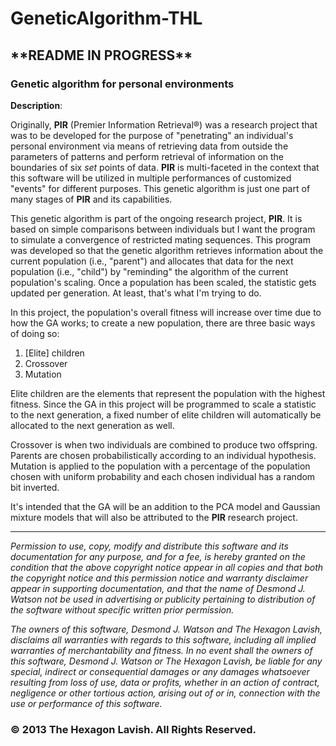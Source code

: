 GeneticAlgorithm-THL
====================

<h2> **README IN PROGRESS**</h2>


<h3>Genetic algorithm for personal environments</h3>

<strong>Description</strong>:


Originally, <strong>PIR</strong> (Premier Information Retrieval®) was a research project that was to be developed for the purpose of "penetrating"
an individual's  personal environment via means of retrieving data from outside the parameters of patterns 
and perform retrieval of information on the boundaries of six <i>set</i> points of data. 
<strong>PIR</strong> is multi-faceted in the context that this software will be utilized in multiple 
performances of customized "events" for different purposes. This genetic algorithm is just one part 
of many stages of <strong>PIR</strong> and its capabilities.

This genetic algorithm is part of the ongoing research project, <strong>PIR</strong>.
It is based on simple comparisons between individuals but I want the program to simulate a convergence of 
restricted mating sequences. This program was developed so that the genetic algorithm retrieves information
about the current population (i.e., "parent") and allocates that data for the next population (i.e., "child")
by "reminding" the algorithm of the current population's scaling. Once a population has been scaled, the
statistic gets updated per generation. At least, that's what I'm trying to do.

In this project, the population's overall fitness will increase over time due to how the GA works; to create a new
population, there are three basic ways of doing so:

1. [Elite] children
2. Crossover
3. Mutation

Elite children are the elements that represent the population with the highest fitness. Since the GA in this project
will be programmed to scale a statistic to the next generation, a fixed number of elite children will automatically
be allocated to the next generation as well. 

Crossover is when two individuals are combined to produce two offspring. Parents are chosen probabilistically according
to an individual hypothesis. Mutation is applied to the population with a percentage of the population chosen
with uniform probability and each chosen individual has a random bit inverted. 

It's intended that the GA will be an addition to the PCA model and Gaussian mixture models that will also be attributed
to the <strong>PIR</strong> research project. 





****************************************************************

<i>Permission to use, copy, modify and distribute this software and
its documentation for any purpose, and for a fee, is hereby granted 
on the condition that the above copyright notice  appear in all copies 
and that both the copyright notice and this permission notice and warranty 
disclaimer appear in supporting documentation, and that the name of 
Desmond J. Watson not be used in advertising or publicity pertaining to 
distribution of the software without specific written prior permission.</i>

<i>The owners of this software, Desmond J. Watson and The Hexagon Lavish, 
disclaims all warranties with regards to this software, including all implied
warranties of merchantability and fitness. In no event shall the owners
of this software, Desmond J. Watson or The Hexagon Lavish, be liable for 
any special, indirect or consequential damages or any damages whatsoever 
resulting from loss of use, data or profits, whether in an action of contract, 
negligence or other tortious action, arising out of or in, connection with the 
use or performance of this software.</i>


<h3>© 2013 The Hexagon Lavish. All Rights Reserved.</h3>

